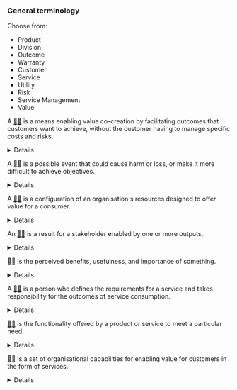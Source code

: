 ### General terminology

Choose from: 
- Product
- Division
- Outcome
- Warranty
- Customer
- Service
- Utility
- Risk
- Service Management
- Value

A [:woman_shrugging:](/answers/service.md) is a means enabling value co-creation by facilitating outcomes that customers want to achieve, without the customer having to manage specific costs and risks.
<details>
  A service is a means enabling value co-creation by facilitating outcomes that customers want to achieve, without the customer having to manage specific costs and risks.
</details>

A [:man_shrugging:](/answers/risk.md) is a possible event that could cause harm or loss, or make it more difficult to achieve objectives.
<details>
A risk is a possible event that could cause harm or loss, or make it more difficult to achieve objectives.
</details>

A [:woman_shrugging:](/answers/product.md) is a configuration of an organisation's resources designed to offer value for a consumer.
<details>
A product is a configuration of an organisation's resources designed to offer value for a consumer.
</details>

An [:man_shrugging:](/answers/outcome.md) is a result for a stakeholder enabled by one or more outputs.
<details>
An outcome is a result for a stakeholder enabled by one or more outputs.
</details>

[:woman_shrugging:](/answers/value.md) is the perceived benefits, usefulness, and importance of something.
<details>
Value.md is the perceived benefits, usefulness, and importance of something.
</details>

A [:man_shrugging:](/answers/customer.md) is a person who defines the requirements for a service and takes responsibility for the outcomes of service consumption.
<details>
A customer is a person who defines the requirements for a service and takes responsibility for the outcomes of service consumption.
</details>

[:woman_shrugging:](/answers/utility.md) is the functionality offered by a product or service to meet a particular need.
<details>
Utility is the functionality offered by a product or service to meet a particular need.
</details>

[:man_shrugging:](/answers/ServiceManagement.md) is a set of organisational capabilities for enabling value for customers in the form of services.
<details>
Service Management is a set of organisational capabilities for enabling value for customers in the form of services.
</details>
